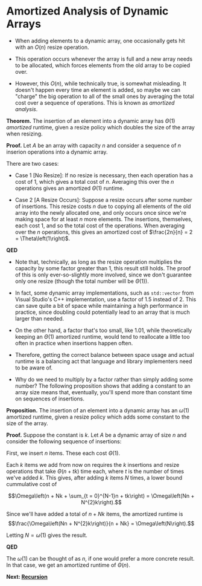 # Amortized Analysis of Dynamic Arrays
* When adding elements to a dynamic array, one occasionally gets hit with an $O\left(n\right)$ resize operation.

* This operation occurs whenever the array is full and a new array needs to be allocated, which forces elements from the old array to be copied over.

* However, this $O\left(n\right)$, while technically true, is somewhat misleading. It doesn't happen every time an element is added, so maybe we can "charge" the big operation to all of the small ones by averaging the total cost over a sequence of operations. This is known as *amortized analysis*.

**Theorem.** The insertion of an element into a dynamic array has $\Theta\left(1\right)$ *amortized* runtime, given a resize policy which doubles the size of the array when resizing.

**Proof.** Let $A$ be an array with capacity $n$ and consider a sequence of $n$ inserion operations into a dynamic array.

There are two cases:

* Case 1 [No Resize]: If no resize is necessary, then each operation has a cost of $1$, which gives a total cost of $n$. Averaging this over the $n$ operations gives an amortized $\Theta\left(1\right)$ runtime.

* Case 2 [A Resize Occurs]: Suppose a resize occurs after some number of insertions. This resize costs $n$ due to copying all elements of the old array into the newly allocated one, and only occurs once since we're making space for at least $n$ more elements. The insertions, themselves, each cost $1$, and so the total cost of the operations. When averaging over the $n$ operations, this gives an amortized cost of $\frac{2n}{n} = 2 = \Theta\left(1\right)$.

**QED**

* Note that, technically, as long as the resize operation multiplies the capacity by some factor greater than 1, this result still holds. The proof of this is only ever-so-slightly more involved, since we don't guarantee only one resize (though the total number will be $\Theta\left(1\right)$).

* In fact, some dynamic array implementations, such as `std::vector` from Visual Studio's C++ implementation, use a factor of 1.5 instead of 2. This can save quite a bit of space while maintaining a high performance in practice, since doubling could potentially lead to an array that is much larger than needed.

* On the other hand, a factor that's too small, like $1.01$, while theoretically keeping an $\Theta\left(1\right)$ amortized runtime, would tend to reallocate a little too often in practice when insertions happen often.

* Therefore, getting the correct balance between space usage and actual runtime is a balancing act that language and library implementers need to be aware of.

* Why do we need to multiply by a factor rather than simply adding some number? The following proposition shows that adding a constant to an array size means that, eventually, you'll spend more than constant time on sequences of insertions.

**Proposition.** The insertion of an element into a dynamic array has an $\omega\left(1\right)$ amortized runtime, given a resize policy which adds some constant to the size of the array.

**Proof.** Suppose the constant is $k$. Let $A$ be a dynamic array of size $n$ and consider the following sequence of insertions:

First, we insert $n$ items. These each cost $\Theta\left(1\right)$.

Each $k$ items we add from now on requires the $k$ insertions and resize operations that take $\Theta\left(n + tk\right)$ time each, where $t$ is the number of times we've added $k$. This gives, after adding $k$ items $N$ times, a lower bound cummulative cost of

$$\Omega\left(n + Nk + \sum_{t = 0}^{N-1}n + tk\right) = \Omega\left(Nn + N^{2}k\right).$$

Since we'll have added a total of $n + Nk$ items, the amortized runtime is
$$\frac{\Omega\left(Nn + N^{2}k\right)}{n + Nk} = \Omega\left(N\right).$$

Letting $N = \omega\left(1\right)$ gives the result.

**QED**

The $\omega\left(1\right)$ can be thought of as $n$, if one would prefer a more concrete result. In that case, we get an amortized runtime of $\Theta\left(n\right)$.

**Next: [Recursion](./4.Recursion.md)**